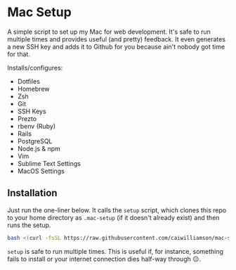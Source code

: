 # Mac Setup

A simple script to set up my Mac for web development. It's safe to run multiple times and provides useful (and pretty) feedback. It even generates a new SSH key and adds it to Github for you because ain't nobody got time for that.

Installs/configures:
* Dotfiles
* Homebrew
* Zsh
* Git
* SSH Keys
* Prezto
* rbenv (Ruby)
* Rails
* PostgreSQL
* Node.js & npm
* Vim
* Sublime Text Settings
* MacOS Settings

## Installation

Just run the one-liner below. It calls the `setup` script, which clones this repo to your home directory as `.mac-setup` (if it doesn't already exist) and then runs the setup.

```bash
bash <(curl -fsSL https://raw.githubusercontent.com/caiwilliamson/mac-setup/master/setup)
```

`setup` is safe to run multiple times. This is useful if, for instance, something fails to install or your internet connection dies half-way through 😐.
